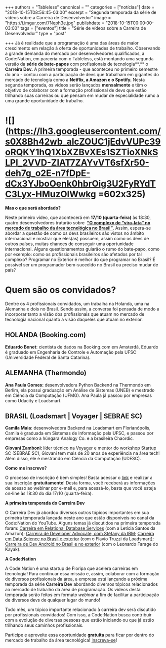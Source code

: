 +++
authors = "Tableless"
canonical = ""
categories = ["notícias"]
date = "2018-10-15T08:56:45-03:00"
excerpt = "Segunda temporada da série de vídeos sobre a Carreira de Desenvolvedor"
image = "https://i.imgur.com/7Neph3e.jpg"
publishdate = "2018-10-15T00:00:00-03:00"
tags = ["eventos"]
title = "Série de vídeos sobre a Carreira de Desenvolvedor"
type = "post"

+++
Já é realidade que a programação é uma das áreas de maior crescimento em relação à oferta de oportunidades de trabalho. Observando a grande demanda do mercado por desenvolvedores qualificados, a Code:Nation, em parceria com o Tableless, está montando uma segunda versão da **série de bate-papos** com profissionais de tecnologia**,** o **Carreira Dev.** A primeira temporada - que aconteceu no primeiro semestre do ano - contou com a participação de devs que trabalham em gigantes do mercado de tecnologia como a **Netflix, a Amazon e o Spotify.** Nesta segunda temporada, os vídeos serão lançados **mensalmente** e têm o objetivo de colaborar com a formação profissional de devs que estão trilhando suas carreiras ou que pensam em mudar de especialidade rumo a uma grande oportunidade de trabalho. 

# ![](https://lh3.googleusercontent.com/s0X8Bh42wb_alcZOUC1jEdvVUPc39oRQKY1hQ1XbXZBvXEs1SZTioXNkSLPI_2VVD-ZIAT7ZAYvVT6sfXr50-deh7g_o2E-n7fDpE-dCx3YJboOenk0hbrOig3U2FyRYdTC3Lyx-HMuzOlWwkg =602x325)  
**Mas o que será abordado?**

Neste primeiro vídeo, que acontecerá em **17/10 (quarta-feira)** às 18:30, quatro desenvolvedores tratarão sobre  [**“O complexo de “vira-lata” no mercado de trabalho da área tecnológica no Brasil”**](https://www.sympla.com.br/carreira-dev--1-o-complexo-de-vira-lata-no-mercado-de-trabalho-da-area-tecnologica-no-brasil__378117). Assim, espera-se abordar a questão de como os devs brasileiros são vistos no âmbito internacional e mostrar que eles(as) possuem, assim como os devs de outros países, muitas chances de conseguir uma oportunidade internacional. Alguns questionamentos guiarão o rumo do bate-papo, como por exemplo: como os profissionais brasileiros são afetados por tal complexo? Programar no Exterior é melhor do que programar no Brasil? É possível ser um programador bem-sucedido no Brasil ou preciso mudar de país? 

# **Quem são os convidados?**

Dentre os 4 profissionais convidados, um trabalha na Holanda, uma na Alemanha e dois no Brasil. Sendo assim, a conversa foi pensada de modo a incorporar tanto a visão dos profissionais que atuam no mercado de tecnologia nacional quanto a visão daqueles que atuam no exterior.

## **HOLANDA (Booking.com)**

**Eduardo Bonet:** cientista de dados na Booking.com em Amsterdã, Eduardo é graduado em Engenharia de Controle e Automação pela UFSC (Universidade Federal de Santa Catarina).

## **ALEMANHA (Thermondo)**

**Ana Paula Gomes:** desenvolvedora Python Backend na Thermondo em Berlim, ela possui graduação em Análise de Sistemas (UNEB) e mestrado em Ciência da Computação (UFMG). Ana Paula já passou por empresas como Udacity e Loadsmart.

## **BRASIL (Loadsmart | Voyager | SEBRAE SC)**

**Camila Maia:** desenvolvedora Backend na Loadsmart em Florianópolis, Camila é graduada em Sistemas de Informação pela UFSC, e passou por empresas como a húngara Analogy Co. e a brasileira Chaordic.

**Giovani Zamboni:** líder técnico na Voyager e mentor do workshop Startup SC (SEBRAE SC), Giovani tem mais de 20 anos de experiência na área tech! Além disso, ele é mestrando em Ciência da Computação (UDESC).

**Como me inscrevo?**

O processo de inscrição é bem simples! Basta acessar o [link](https://www.sympla.com.br/carreira-dev--1-o-complexo-de-vira-lata-no-mercado-de-trabalho-da-area-tecnologica-no-brasil__378117) e realizar a sua inscrição **gratuitamente**! Desta forma, você receberá as informações de acesso ao webinar por e-mail e, para acessá-lo, basta que você esteja on-line às 18:30 do dia 17/10 (quarta-feira).

**A primeira temporada do Carreira Dev**

O Carreira Dev já abordou diversos outros tópicos importantes em sua primeira temporada lançada neste ano que estão disponíveis no canal da Code:Nation do YouTube. Alguns temas já discutidos na primeira temporada foram: [Carreira em Relational Database Services](https://www.youtube.com/watch?v=qrllW7Owt1o) (com a Letícia Santos da Amazon); [Carreira de Developer Advocate, com Stéfany da IBM](https://www.youtube.com/watch?v=cCuiX96QOxw&t=4s); [Carreira em Data Science no Brasil e exterior](https://www.youtube.com/watch?v=rIXO54GgHI4&t=861s) (com o Flavio Truzzi da Loadsmart); [Carreira de Dev Android no Brasil e no exterior](https://www.youtube.com/watch?v=eBMAo_C1mAk&t=1s) (com o Leonardo Farage do Kayak).

**A Code:Nation**

A Code:Nation é uma startup de Floripa que acelera carreiras em tecnologia! Para continuar essa missão e, assim, colaborar com a formação de diversos profissionais da área, a empresa está lançando a próxima temporada da série **Carreira Dev** abordando diversos tópicos relacionados ao mercado de trabalho da área de programação. Os vídeos desta temporada serão feitos em formato _webinar_ a fim de facilitar a participação de diversos devs de qualquer lugar do mundo! 

Todo mês, um tópico importante relacionado à carreira dev será discutido por profissionais convidados! Com isso, a Code:Nation busca contribuir com a evolução de diversas pessoas que estão iniciando ou que já estão trilhando seus caminhos profissionais.

Participe e aproveite essa oportunidade **gratuita** para ficar por dentro do mercado de trabalho da área tecnológica! [Inscreva-se](https://www.sympla.com.br/carreira-dev--1-o-complexo-de-vira-lata-no-mercado-de-trabalho-da-area-tecnologica-no-brasil__378117)! 